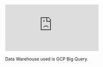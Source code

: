 ![Lineage Graph](https://github.com/hswarup/dbt/blob/main/dbt_lineage_graph.pdf)

Data Warehouse used is GCP Big Query.
